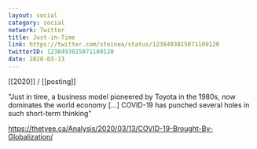 ```yaml
---
layout: social
category: social
network: Twitter
title: Just-in-Time
link: https://twitter.com/steinea/status/1238493815071109120
twitterID: 1238493815071109120
date: 2020-03-13
---
```


[[2020]] / [[posting]]

"Just in time, a business model pioneered by Toyota in the 1980s, now dominates the world economy [...] COVID-19 has punched several holes in such short-term thinking"

<https://thetyee.ca/Analysis/2020/03/13/COVID-19-Brought-By-Globalization/>
